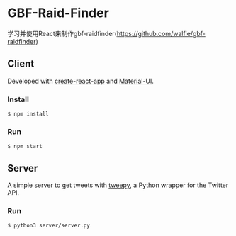 # GBF-Raid-Finder
学习并使用React来制作gbf-raidfinder(https://github.com/walfie/gbf-raidfinder)

## Client

Developed with [create-react-app](https://github.com/facebook/create-react-app) and [Material-UI](https://material-ui-next.com/).

### Install

```
$ npm install
```

### Run

```
$ npm start
```

## Server

A simple server to get tweets with [tweepy](https://github.com/tweepy/tweepy), a Python wrapper for the Twitter API.

### Run

```
$ python3 server/server.py
```
